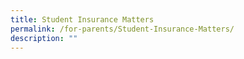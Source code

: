 ```yaml
---
title: Student Insurance Matters
permalink: /for-parents/Student-Insurance-Matters/
description: ""
---
```

